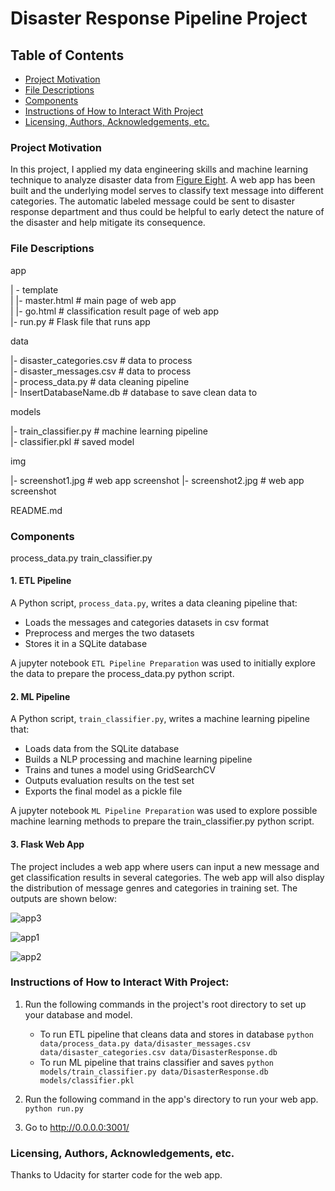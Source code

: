 # Disaster Response Pipeline Project

## Table of Contents
 * [Project Motivation](#project-motivation)
 * [File Descriptions](#file-descriptions)
 * [Components](#components)
 * [Instructions of How to Interact With Project](#instructions-of-how-to-interact-with-project)
 * [Licensing, Authors, Acknowledgements, etc.](#licensing-authors-acknowledgements-etc)
 
### Project Motivation
In this project, I applied my data engineering skills and machine learning technique to analyze disaster data from [Figure Eight](https://appen.com/). A web app has been built and the underlying model serves to classify text message into different categories. The automatic labeled message could be sent to disaster response department and thus could be helpful to early detect the nature of the disaster and help mitigate its consequence.

### File Descriptions
app    

| - template    
| |- master.html # main page of web app    
| |- go.html # classification result page of web app    
|- run.py # Flask file that runs app    


data    

|- disaster_categories.csv # data to process    
|- disaster_messages.csv # data to process    
|- process_data.py # data cleaning pipeline    
|- InsertDatabaseName.db # database to save clean data to     


models   

|- train_classifier.py # machine learning pipeline     
|- classifier.pkl # saved model     

img

|- screenshot1.jpg # web app screenshot 
|- screenshot2.jpg # web app screenshot

README.md    

### Components
process_data.py
train_classifier.py

#### 1. ETL Pipeline
A Python script, `process_data.py`, writes a data cleaning pipeline that:

 - Loads the messages and categories datasets in csv format
 - Preprocess and merges the two datasets 
 - Stores it in a SQLite database
 
A jupyter notebook `ETL Pipeline Preparation` was used to initially explore the data to prepare the process_data.py python script. 
 
#### 2. ML Pipeline
A Python script, `train_classifier.py`, writes a machine learning pipeline that:

 - Loads data from the SQLite database
 - Builds a NLP processing and machine learning pipeline
 - Trains and tunes a model using GridSearchCV
 - Outputs evaluation results on the test set
 - Exports the final model as a pickle file
 
A jupyter notebook `ML Pipeline Preparation` was used to explore possible machine learning methods to prepare the train_classifier.py python script. 

#### 3. Flask Web App
The project includes a web app where users can input a new message and get classification results in several categories. The web app will also display the distribution of message genres and categories in training set. The outputs are shown below:

![app3](https://user-images.githubusercontent.com/54407746/98725077-9826b800-238c-11eb-828f-864dce8cbd9b.JPG)


![app1](https://user-images.githubusercontent.com/54407746/98724735-159df880-238c-11eb-8338-bc4b4e0b1c39.JPG)


![app2](https://user-images.githubusercontent.com/54407746/98724932-5bf35780-238c-11eb-8a93-ebb09ab2d510.JPG)


### Instructions of How to Interact With Project:
1. Run the following commands in the project's root directory to set up your database and model.

    - To run ETL pipeline that cleans data and stores in database
        `python data/process_data.py data/disaster_messages.csv data/disaster_categories.csv data/DisasterResponse.db`
    - To run ML pipeline that trains classifier and saves
        `python models/train_classifier.py data/DisasterResponse.db models/classifier.pkl`

2. Run the following command in the app's directory to run your web app.
    `python run.py`

3. Go to http://0.0.0.0:3001/

### Licensing, Authors, Acknowledgements, etc.
Thanks to Udacity for starter code for the web app. 
